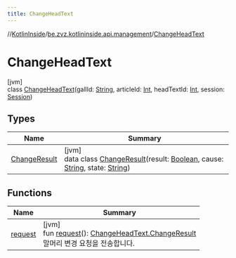 ```yaml
---
title: ChangeHeadText
---
```

//[KotlinInside](../../../index.html)/[be.zvz.kotlininside.api.management](../index.html)/[ChangeHeadText](index.html)



# ChangeHeadText



[jvm]\
class [ChangeHeadText](index.html)(gallId: [String](https://kotlinlang.org/api/latest/jvm/stdlib/kotlin/-string/index.html), articleId: [Int](https://kotlinlang.org/api/latest/jvm/stdlib/kotlin/-int/index.html), headTextId: [Int](https://kotlinlang.org/api/latest/jvm/stdlib/kotlin/-int/index.html), session: [Session](../../be.zvz.kotlininside.session/-session/index.html))



## Types


| Name | Summary |
|---|---|
| [ChangeResult](-change-result/index.html) | [jvm]<br>data class [ChangeResult](-change-result/index.html)(result: [Boolean](https://kotlinlang.org/api/latest/jvm/stdlib/kotlin/-boolean/index.html), cause: [String](https://kotlinlang.org/api/latest/jvm/stdlib/kotlin/-string/index.html), state: [String](https://kotlinlang.org/api/latest/jvm/stdlib/kotlin/-string/index.html)) |


## Functions


| Name | Summary |
|---|---|
| [request](request.html) | [jvm]<br>fun [request](request.html)(): [ChangeHeadText.ChangeResult](-change-result/index.html)<br>말머리 변경 요청을 전송합니다. |

